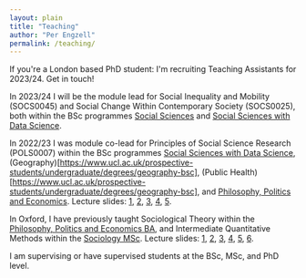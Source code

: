 ```yaml
---
layout: plain
title: "Teaching"
author: "Per Engzell"
permalink: /teaching/
---
```


If you're a London based PhD student: I'm recruiting Teaching Assistants for 2023/24. Get in touch! 

In 2023/24 I will be the module lead for Social Inequality and Mobility (SOCS0045) and Social Change Within Contemporary Society (SOCS0025), both within the BSc programmes [Social Sciences](https://www.ucl.ac.uk/prospective-students/undergraduate/degrees/social-sciences-bsc) and [Social Sciences with Data Science](https://www.ucl.ac.uk/prospective-students/undergraduate/degrees/social-sciences-data-science-bsc).

In 2022/23 I was module co-lead for Principles of Social Science Research (POLS0007) within the BSc programmes [Social Sciences with Data Science](https://www.ucl.ac.uk/prospective-students/undergraduate/degrees/social-sciences-data-science-bsc), (Geography)[https://www.ucl.ac.uk/prospective-students/undergraduate/degrees/geography-bsc], (Public Health)[https://www.ucl.ac.uk/prospective-students/undergraduate/degrees/geography-bsc], and [Philosophy, Politics and Economics](https://www.ucl.ac.uk/prospective-students/undergraduate/degrees/philosophy-politics-and-economics-bsc). Lecture slides: [1](https://github.com/pengzell/pengzell.github.io/blob/master/_content/POLS0007-1.pdf), [2](https://github.com/pengzell/pengzell.github.io/blob/master/_content/POLS0007-2.pdf), [3](https://github.com/pengzell/pengzell.github.io/blob/master/_content/POLS0007-3.pdf), [4](https://github.com/pengzell/pengzell.github.io/blob/master/_content/POLS0007-4.pdf), [5](https://github.com/pengzell/pengzell.github.io/blob/master/_content/POLS0007-5.pdf).

In Oxford, I have previously taught Sociological Theory within the [Philosophy, Politics and Economics BA](https://www.ox.ac.uk/admissions/undergraduate/courses/course-listing/philosophy-politics-and-economics), and Intermediate Quantitative Methods within the [Sociology MSc](https://www.ox.ac.uk/admissions/graduate/courses/msc-sociology). Lecture slides: [1](https://github.com/pengzell/pengzell.github.io/blob/master/_content/IQM_Prelims.pdf), [2](https://github.com/pengzell/pengzell.github.io/blob/master/_content/IQM_Missing.pdf), [3](https://github.com/pengzell/pengzell.github.io/blob/master/_content/IQM_Errors.pdf), [4](https://github.com/pengzell/pengzell.github.io/blob/master/_content/IQM_IV.pdf), [5](https://github.com/pengzell/pengzell.github.io/blob/master/_content/IQM_Comparison.pdf), [6](https://github.com/pengzell/pengzell.github.io/blob/master/_content/IQM_Artefacts.pdf).

I am supervising or have supervised students at the BSc, MSc, and PhD level. 
